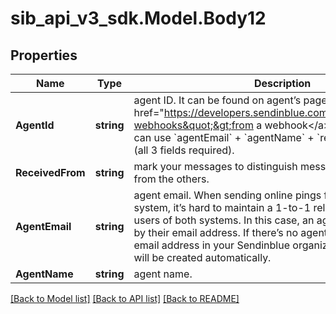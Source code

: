 # sib_api_v3_sdk.Model.Body12
## Properties

Name | Type | Description | Notes
------------ | ------------- | ------------- | -------------
**AgentId** | **string** | agent ID. It can be found on agent’s page or received &lt;a href&#x3D;&quot;https://developers.sendinblue.com/docs/conversations-webhooks&quot;&gt;from a webhook&lt;/a&gt;. Alternatively, you can use &#x60;agentEmail&#x60; + &#x60;agentName&#x60; + &#x60;receivedFrom&#x60; instead (all 3 fields required). | [optional] 
**ReceivedFrom** | **string** | mark your messages to distinguish messages created by you from the others. | [optional] 
**AgentEmail** | **string** | agent email. When sending online pings from a standalone system, it’s hard to maintain a 1-to-1 relationship between the users of both systems. In this case, an agent can be specified by their email address. If there’s no agent with the specified email address in your Sendinblue organization, a dummy agent will be created automatically. | [optional] 
**AgentName** | **string** | agent name. | [optional] 

[[Back to Model list]](../README.md#documentation-for-models) [[Back to API list]](../README.md#documentation-for-api-endpoints) [[Back to README]](../README.md)

